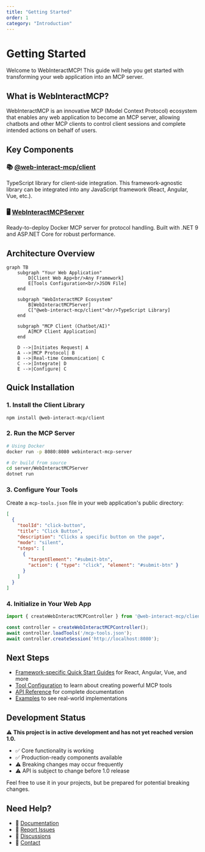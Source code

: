 ```yaml
---
title: "Getting Started"
order: 1
category: "Introduction"
---
```


# Getting Started

Welcome to WebInteractMCP! This guide will help you get started with transforming your web application into an MCP server.

## What is WebInteractMCP?

WebInteractMCP is an innovative MCP (Model Context Protocol) ecosystem that enables any web application to become an MCP server, allowing chatbots and other MCP clients to control client sessions and complete intended actions on behalf of users.

## Key Components

### 📚 [@web-interact-mcp/client](https://www.npmjs.com/package/@web-interact-mcp/client)
TypeScript library for client-side integration. This framework-agnostic library can be integrated into any JavaScript framework (React, Angular, Vue, etc.).

### 🖥️ [WebInteractMCPServer](https://hub.docker.com/r/vijaynirmalpon/web-interact-mcp-server)
Ready-to-deploy Docker MCP server for protocol handling. Built with .NET 9 and ASP.NET Core for robust performance.

## Architecture Overview

```mermaid
graph TB
    subgraph "Your Web Application"
        D[Client Web App<br/>Any Framework]
        E[Tools Configuration<br/>JSON File]
    end
    
    subgraph "WebInteractMCP Ecosystem"
        B[WebInteractMCPServer]
        C["@web-interact-mcp/client"<br/>TypeScript Library]
    end
    
    subgraph "MCP Client (Chatbot/AI)"
        A[MCP Client Application]
    end
    
    D -->|Initiates Request| A
    A -->|MCP Protocol| B
    B -->|Real-time Communication| C
    C -->|Integrate| D
    E -->|Configure| C
```

## Quick Installation

### 1. Install the Client Library

```bash
npm install @web-interact-mcp/client
```

### 2. Run the MCP Server

```bash
# Using Docker
docker run -p 8080:8080 webinteract-mcp-server

# Or build from source
cd server/WebInteractMCPServer
dotnet run
```

### 3. Configure Your Tools

Create a `mcp-tools.json` file in your web application's public directory:

```json
[
  {
    "toolId": "click-button",
    "title": "Click Button",
    "description": "Clicks a specific button on the page",
    "mode": "silent",
    "steps": [
      {
        "targetElement": "#submit-btn",
        "action": { "type": "click", "element": "#submit-btn" }
      }
    ]
  }
]
```

### 4. Initialize in Your Web App

```typescript
import { createWebInteractMCPController } from '@web-interact-mcp/client';

const controller = createWebInteractMCPController();
await controller.loadTools('/mcp-tools.json');
await controller.createSession('http://localhost:8080');
```

## Next Steps

- [Framework-specific Quick Start Guides](./quickstart) for React, Angular, Vue, and more
- [Tool Configuration](./tool-configuration) to learn about creating powerful MCP tools
- [API Reference](./api-reference) for complete documentation
- [Examples](./examples) to see real-world implementations

## Development Status

⚠️ **This project is in active development and has not yet reached version 1.0.**

- ✅ Core functionality is working
- ✅ Production-ready components available
- ⚠️ Breaking changes may occur frequently
- ⚠️ API is subject to change before 1.0 release

Feel free to use it in your projects, but be prepared for potential breaking changes.

## Need Help?

- 📖 [Documentation](./api-reference)
- 🐛 [Report Issues](https://github.com/Vijay-Nirmal/WebInteractMCP/issues)
- 💬 [Discussions](https://github.com/Vijay-Nirmal/WebInteractMCP/discussions)
- 📧 [Contact](mailto:me@vijaynirmal.com)

